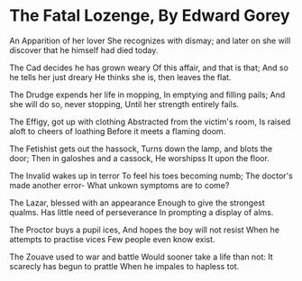 
# The Fatal Lozenge, By Edward Gorey

An Apparition of her lover She recognizes with dismay;
and later on she will discover that he himself had died today.

The Cad decides he has grown weary Of this affair, and that is that;
And so he tells her just dreary He thinks she is, then leaves the flat.

The Drudge expends her life in mopping, In emptying and filling pails;
And she will do so, never stopping, Until her strength entirely fails.

The Effigy, got up with clothing Abstracted from the victim's room,
Is raised aloft to cheers of loathing Before it meets a flaming doom.

The Fetishist gets out the hassock, Turns down the lamp, and blots the door;
Then in galoshes and a cassock, He worshipss It upon the floor.

The Invalid wakes up in terror To feel his toes becoming numb;
The doctor's made another error- What unkown symptoms are to come?

The Lazar, blessed with an appearance
Enough to give the strongest qualms.
Has little need of perseverance
In prompting a display of alms.

The Proctor buys a pupil ices, And hopes the boy will not resist
When he attempts to practise vices Few people even know exist.

The Zouave used to war and battle
Would sooner take a life than not:
It scarecly has begun to prattle
When he impales to hapless tot.
